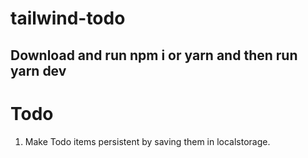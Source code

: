 # tailwind-todo
## Download and run npm i or yarn and then run yarn dev

# Todo
1. Make Todo items persistent by saving them in localstorage.
